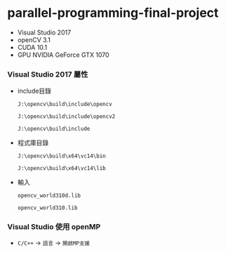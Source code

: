 ﻿# parallel-programming-final-project
* Visual Studio 2017
* openCV 3.1
* CUDA 10.1
* GPU NVIDIA GeForce GTX 1070 

### Visual Studio 2017 屬性
* include目錄

  `J:\opencv\build\include\opencv`

  `J:\opencv\build\include\opencv2`

  `J:\opencv\build\include`
* 程式庫目錄

  `J:\opencv\build\x64\vc14\bin`
  
  `J:\opencv\build\x64\vc14\lib`

* 輸入

  `opencv_world310d.lib`
  
  `opencv_world310.lib`

### Visual Studio 使用 openMP
* `C/C++` -> `語言` -> `開啟MP支援`
